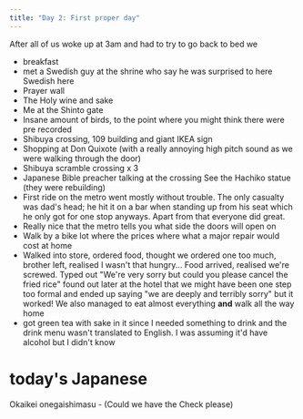 ```yaml
---
title: "Day 2: First proper day"
---
```


After all of us woke up at 3am and had to try to go back to bed we 
* breakfast
* met a Swedish guy at the shrine who say he was surprised to here Swedish here
* Prayer wall 
* The Holy wine and sake
* Me at the Shinto gate
* Insane amount of birds, to the point where you might think there were pre recorded 
* Shibuya crossing, 109 building and giant IKEA sign
* Shopping at Don Quixote (with a really annoying high pitch sound as we were walking through the door)
* Shibuya scramble crossing x 3
* Japanese Bible preacher talking at the crossing
  See the Hachiko statue (they were rebuilding)
* First ride on the metro went mostly without trouble. The only casualty was dad's head; he hit it on a bar when standing up from his seat which he only got for one stop anyways. Apart from that everyone did great.
* Really nice that the metro tells you what side the doors will open on
* Walk by a bike lot where the prices where what a major repair would cost at home
* Walked into store, ordered food, thought we ordered one too much, brother left, realised I wasn't that hungry... Food arrived, realised we're screwed. Typed out "We're very sorry but could you please cancel the fried rice" found out later at the hotel that we might have been one step too formal and ended up saying "we are deeply and terribly sorry" but it worked! We also managed to eat almost everything **and** walk all the way home
* got green tea with sake in it since I needed something to drink and the drink menu wasn't translated to English. I was assuming it'd have alcohol but I didn't know

# today's Japanese
Okaikei onegaishimasu - (Could we have the Check please)